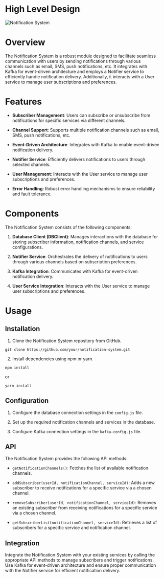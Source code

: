 
# High Level Design

![Notification System](https://github.com/adityagoyal204/Notification_System/assets/58358589/491c8a96-ae64-4189-8380-5dbcf97c8488)


# Overview

The Notification System is a robust module designed to facilitate seamless communication with users by sending notifications through various channels such as email, SMS, push notifications, etc. It integrates with Kafka for event-driven architecture and employs a Notifier service to efficiently handle notification delivery. Additionally, it interacts with a User service to manage user subscriptions and preferences.

# Features

- **Subscriber Management**: Users can subscribe or unsubscribe from notifications for specific services via different channels.
  
- **Channel Support**: Supports multiple notification channels such as email, SMS, push notifications, etc.
  
- **Event-Driven Architecture**: Integrates with Kafka to enable event-driven notification delivery.
  
- **Notifier Service**: Efficiently delivers notifications to users through selected channels.
  
- **User Management**: Interacts with the User service to manage user subscriptions and preferences.
  
- **Error Handling**: Robust error handling mechanisms to ensure reliability and fault tolerance.

# Components

The Notification System consists of the following components:

1. **Database Client (DBClient)**: Manages interactions with the database for storing subscriber information, notification channels, and service configurations.

2. **Notifier Service**: Orchestrates the delivery of notifications to users through various channels based on subscription preferences.

3. **Kafka Integration**: Communicates with Kafka for event-driven notification delivery.

4. **User Service Integration**: Interacts with the User service to manage user subscriptions and preferences.

# Usage

## Installation

1. Clone the Notification System repository from GitHub.

```
git clone https://github.com/your/notification-system.git
```

2. Install dependencies using npm or yarn.

```
npm install
```

or

```
yarn install
```

## Configuration

1. Configure the database connection settings in the `config.js` file.

2. Set up the required notification channels and services in the database.

3. Configure Kafka connection settings in the `kafka-config.js` file.

## API

The Notification System provides the following API methods:

- `getNotificationChannels()`: Fetches the list of available notification channels.
  
- `addSubscriber(userId, notificationChannel, serviceId)`: Adds a new subscriber to receive notifications for a specific service via a chosen channel.

- `removeSubscriber(userId, notificationChannel, serviceId)`: Removes an existing subscriber from receiving notifications for a specific service via a chosen channel.

- `getSubscriberList(notificationChannel, serviceId)`: Retrieves a list of subscribers for a specific service and notification channel.

## Integration

Integrate the Notification System with your existing services by calling the appropriate API methods to manage subscribers and trigger notifications. Use Kafka for event-driven architecture and ensure proper communication with the Notifier service for efficient notification delivery.
